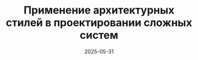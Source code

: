 ---
title: "Применение архитектурных стилей в проектировании сложных систем"
date: 2025-05-31
source_url: "https://15.codefest.ru/lecture/2838"
---